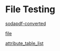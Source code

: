 # File Testing


[sodapdf-converted](https://docs-api-qa.cloudlabs.ai/repos/raw.githubusercontent.com/Rabin-spektra/Demo-Repo/main/cloned-test-file-img/files/sodapdf-converted.pdf)

[file](https://docs-api-qa.cloudlabs.ai/repos/raw.githubusercontent.com/Rabin-spektra/Demo-Repo/main/cloned-test-file-img/files/file.txt)

[attribute_table_list](https://docs-api-qa.cloudlabs.ai/repos/raw.githubusercontent.com/Rabin-spektra/Demo-Repo/main/cloned-test-file-img/files/attribute_table_list.xlsx)